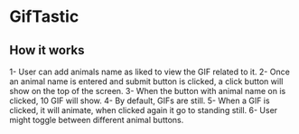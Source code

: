 # GifTastic

## How it works
1- User can add animals name as liked to view the GIF related to it.
2- Once an animal name is entered and submit button is clicked, a click button will show on the top of the screen.
3- When the button with animal name on is clicked, 10 GIF will show.
4- By default, GIFs are still.
5- When a GIF is clicked, it will animate, when clicked again it go to standing still.
6- User might toggle between different animal buttons.